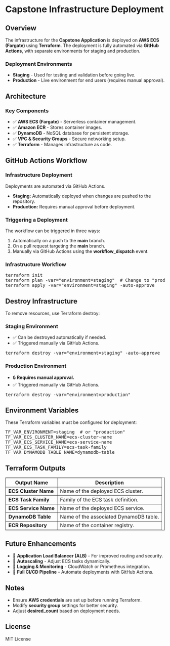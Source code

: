 <!DOCTYPE html>
<html>
<body>

<h1>Capstone Infrastructure Deployment</h1>

<h2>Overview</h2>
<p>The infrastructure for the <strong>Capstone Application</strong> is deployed on <strong>AWS ECS (Fargate)</strong> using <strong>Terraform</strong>. The deployment is fully automated via <strong>GitHub Actions</strong>, with separate environments for staging and production.</p>

<h3>Deployment Environments</h3>
<ul>
    <li><strong>Staging</strong> - Used for testing and validation before going live.</li>
    <li><strong>Production</strong> - Live environment for end users (requires manual approval).</li>
</ul>

<h2>Architecture</h2>
<h3>Key Components</h3>
<ul>
    <li>✅ <strong>AWS ECS (Fargate)</strong> - Serverless container management.</li>
    <li>✅ <strong>Amazon ECR</strong> - Stores container images.</li>
    <li>✅ <strong>DynamoDB</strong> - NoSQL database for persistent storage.</li>
    <li>✅ <strong>VPC & Security Groups</strong> - Secure networking setup.</li>
    <li>✅ <strong>Terraform</strong> - Manages infrastructure as code.</li>
</ul>

<h2>GitHub Actions Workflow</h2>
<h3>Infrastructure Deployment</h3>
<p>Deployments are automated via GitHub Actions.</p>
<ul>
    <li><strong>Staging:</strong> Automatically deployed when changes are pushed to the repository.</li>
    <li><strong>Production:</strong> Requires manual approval before deployment.</li>
</ul>

<h3>Triggering a Deployment</h3>
<p>The workflow can be triggered in three ways:</p>
<ol>
    <li>Automatically on a push to the <strong>main</strong> branch.</li>
    <li>On a pull request targeting the <strong>main</strong> branch.</li>
    <li>Manually via GitHub Actions using the <strong>workflow_dispatch</strong> event.</li>
</ol>

<h3>Infrastructure Workflow</h3>
<pre>
terraform init
terraform plan -var="environment=staging"  # Change to "production" for production
terraform apply -var="environment=staging" -auto-approve
</pre>

<h2>Destroy Infrastructure</h2>
<p>To remove resources, use Terraform destroy:</p>

<h3>Staging Environment</h3>
<ul>
    <li>✅ Can be destroyed automatically if needed.</li>
    <li>✅ Triggered manually via GitHub Actions.</li>
</ul>
<pre>terraform destroy -var="environment=staging" -auto-approve</pre>

<h3>Production Environment</h3>
<ul>
    <li>🔒 <strong>Requires manual approval.</strong></li>
    <li>✅ Triggered manually via GitHub Actions.</li>
</ul>
<pre>terraform destroy -var="environment=production"</pre>

<h2>Environment Variables</h2>
<p>These Terraform variables must be configured for deployment:</p>
<pre>
TF_VAR_ENVIRONMENT=staging  # or "production"
TF_VAR_ECS_CLUSTER_NAME=ecs-cluster-name
TF_VAR_ECS_SERVICE_NAME=ecs-service-name
TF_VAR_ECS_TASK_FAMILY=ecs-task-family
TF_VAR_DYNAMODB_TABLE_NAME=dynamodb-table
</pre>

<h2>Terraform Outputs</h2>
<table border="1">
    <tr>
        <th>Output Name</th>
        <th>Description</th>
    </tr>
    <tr>
        <td><strong>ECS Cluster Name</strong></td>
        <td>Name of the deployed ECS cluster.</td>
    </tr>
    <tr>
        <td><strong>ECS Task Family</strong></td>
        <td>Family of the ECS task definition.</td>
    </tr>
    <tr>
        <td><strong>ECS Service Name</strong></td>
        <td>Name of the deployed ECS service.</td>
    </tr>
    <tr>
        <td><strong>DynamoDB Table</strong></td>
        <td>Name of the associated DynamoDB table.</td>
    </tr>
    <tr>
        <td><strong>ECR Repository</strong></td>
        <td>Name of the container registry.</td>
    </tr>
</table>

<h2>Future Enhancements</h2>
<ul>
    <li>🔹 <strong>Application Load Balancer (ALB)</strong> - For improved routing and security.</li>
    <li>🔹 <strong>Autoscaling</strong> - Adjust ECS tasks dynamically.</li>
    <li>🔹 <strong>Logging & Monitoring</strong> - CloudWatch or Prometheus integration.</li>
    <li>🔹 <strong>Full CI/CD Pipeline</strong> - Automate deployments with GitHub Actions.</li>
</ul>

<h2>Notes</h2>
<ul>
    <li>Ensure <strong>AWS credentials</strong> are set up before running Terraform.</li>
    <li>Modify <strong>security group</strong> settings for better security.</li>
    <li>Adjust <strong>desired_count</strong> based on deployment needs.</li>
</ul>

<h2>License</h2>
<p>MIT License</p>

</body>
</html>
